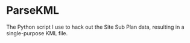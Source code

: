 ParseKML
========

The Python script I use to hack out the Site Sub Plan data, resulting in a single-purpose KML file.
